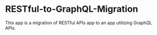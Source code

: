 # RESTful-to-GraphQL-Migration
This app is a migration of RESTful APIs app to an app utilizing GraphQL APIs.
